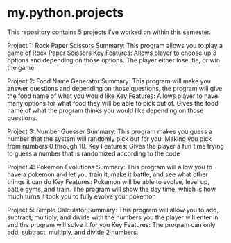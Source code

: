 # my.python.projects
This repository contains 5 projects I've worked on within this semester.

Project 1: Rock Paper Scissors
Summary: This program allows you to play a game of Rock Paper Scissors 
Key Features:
Allows player to choose up 3 options and depending on those options. The player either lose, tie, or win the game

Project 2: Food Name Generator
Summary: This program will make you answer questions and depending on those questions, the program will give the food name of what you would like
Key Features:
Allows player to have many options for what food they will be able to pick out of. Gives the food name of what the program thinks you would like depending on those questions.

Project 3: Number Guesser
Summary: This program makes you guess a number that the system will randomly pick out for you. Making you pick from numbers 0 through 10.
Key Features:
Gives the player a fun time trying to guess a number that is randomized according to the code

Project 4: Pokemon Evolutions
Summary: This program will allow you to have a pokemon and let you train it, make it battle, and see what other things it can do
Key Features: Pokemon will be able to evolve, level up, battle gyms, and train. The program will show the day time, which is how much turns it took you to fully evolve your pokemon

Project 5: Simple Calculator
Summary: This program will allow you to add, subtract, multiply, and divide with the numbers you the player will enter in and the program will solve it for you
Key Features: The program can only add, subtract, multiply, and divide 2 numbers.
